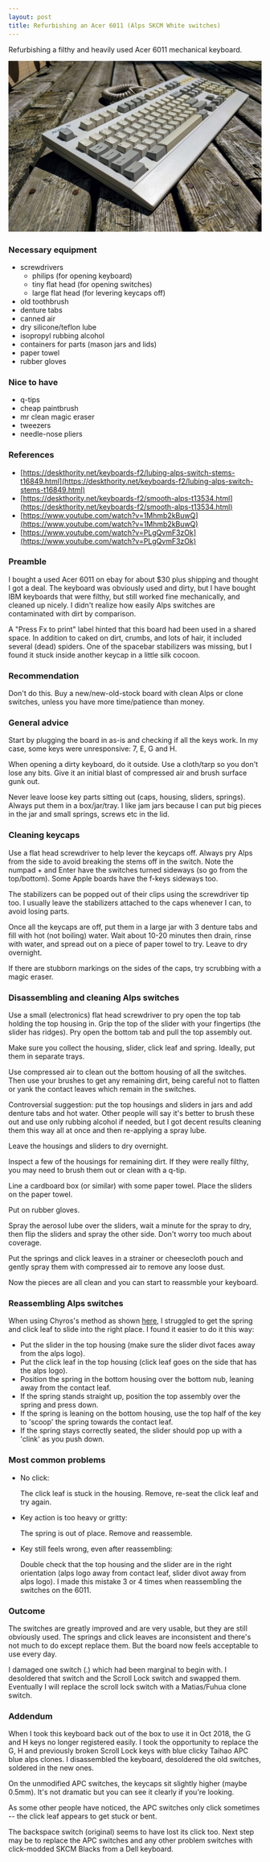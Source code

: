 ```yaml
---
layout: post
title: Refurbishing an Acer 6011 (Alps SKCM White switches)
---
```


Refurbishing a filthy and heavily used Acer 6011 mechanical keyboard.

![](/assets/images/20180829/acer_6011_keyboard.jpg)

### Necessary equipment

- screwdrivers
  - philips (for opening keyboard)
  - tiny flat head (for opening switches)
  - large flat head (for levering keycaps off)
- old toothbrush
- denture tabs
- canned air
- dry silicone/teflon lube
- isopropyl rubbing alcohol
- containers for parts (mason jars and lids)
- paper towel
- rubber gloves


### Nice to have

- q-tips
- cheap paintbrush
- mr clean magic eraser
- tweezers
- needle-nose pliers


### References
- [https://deskthority.net/keyboards-f2/lubing-alps-switch-stems-t16849.html](https://deskthority.net/keyboards-f2/lubing-alps-switch-stems-t16849.html)
- [https://deskthority.net/keyboards-f2/smooth-alps-t13534.html](https://deskthority.net/keyboards-f2/smooth-alps-t13534.html)
- [https://www.youtube.com/watch?v=1Mhmb2kBuwQ](https://www.youtube.com/watch?v=1Mhmb2kBuwQ)
- [https://www.youtube.com/watch?v=PLgQvmF3zOk](https://www.youtube.com/watch?v=PLgQvmF3zOk)


### Preamble

I bought a used Acer 6011 on ebay for about $30 plus shipping and thought I got a deal. The keyboard was obviously used and dirty, but I have bought IBM keyboards that were filthy, but still worked fine mechanically, and cleaned up nicely. I didn't realize how easily Alps switches are contaminated with dirt by comparison.

A "Press Fx to print" label hinted that this board had been used in a shared space. In addition to caked on dirt, crumbs, and lots of hair, it included several (dead) spiders. One of the spacebar stabilizers was missing, but I found it stuck inside another keycap in a little silk cocoon.


### Recommendation

Don't do this. Buy a new/new-old-stock board with clean Alps or clone switches, unless you have more time/patience than money.


### General advice

Start by plugging the board in as-is and checking if all the keys work. In my case, some keys were unresponsive: 7, E, G and H.

When opening a dirty keyboard, do it outside. Use a cloth/tarp so you don't lose any bits. Give it an initial blast of compressed air and brush surface gunk out.

Never leave loose key parts sitting out (caps, housing, sliders, springs). Always put them in a box/jar/tray. I like jam jars because I can put big pieces in the jar and small springs, screws etc in the lid.


### Cleaning keycaps

Use a flat head screwdriver to help lever the keycaps off. Always pry Alps from the side to avoid breaking the stems off in the switch. Note the numpad + and Enter have the switches turned sideways (so go from the top/bottom). Some Apple boards have the f-keys sideways too.

The stabilizers can be popped out of their clips using the screwdriver tip too. I usually leave the stabilizers attached to the caps whenever I can, to avoid losing parts.

Once all the keycaps are off, put them in a large jar with 3 denture tabs and fill with hot (not boiling) water. Wait about 10-20 minutes then drain, rinse with water, and spread out on a piece of paper towel to try. Leave to dry overnight.

If there are stubborn markings on the sides of the caps, try scrubbing with a magic eraser.


### Disassembling and cleaning Alps switches

Use a small (electronics) flat head screwdriver to pry open the top tab holding the top housing in. Grip the top of the slider with your fingertips (the slider has ridges). Pry open the bottom tab and pull the top assembly out.

Make sure you collect the housing, slider, click leaf and spring. Ideally, put them in separate trays.

Use compressed air to clean out the bottom housing of all the switches. Then use your brushes to get any remaining dirt, being careful not to flatten or yank the contact leaves which remain in the switches. 

Controversial suggestion: put the top housings and sliders in jars and add denture tabs and hot water. Other people will say it's better to brush these out and use only rubbing alcohol if needed, but I got decent results cleaning them this way all at once and then re-applying a spray lube.

Leave the housings and sliders to dry overnight.

Inspect a few of the housings for remaining dirt. If they were really filthy, you may need to brush them out or clean with a q-tip.

Line a cardboard box (or similar) with some paper towel. Place the sliders on the paper towel.

Put on rubber gloves.

Spray the aerosol lube over the sliders, wait a minute for the spray to dry, then flip the sliders and spray the other side. Don't worry too much about coverage. 

Put the springs and click leaves in a strainer or cheesecloth pouch and gently spray them with compressed air to remove any loose dust. 

Now the pieces are all clean and you can start to reassmble your keyboard.


### Reassembling Alps switches

When using Chyros's method as shown [here](https://www.youtube.com/watch?v=1Mhmb2kBuwQ&t=8m10s), I struggled to get the spring and click leaf to slide into the right place. I found it easier to do it this way:

- Put the slider in the top housing (make sure the slider divot faces away from the alps logo).
- Put the click leaf in the top housing (click leaf goes on the side that has the alps logo).
- Position the spring in the bottom housing over the bottom nub, leaning away from the contact leaf.
- If the spring stands straight up, position the top assembly over the spring and press down.
- If the spring is leaning on the bottom housing, use the top half of the key to 'scoop' the spring towards the contact leaf.
- If the spring stays correctly seated, the slider should pop up with a 'clink' as you push down.


### Most common problems

- No click:

  The click leaf is stuck in the housing. Remove, re-seat the click leaf and try again. 

- Key action is too heavy or gritty:

  The spring is out of place. Remove and reassemble.

- Key still feels wrong, even after reassembling:

  Double check that the top housing and the slider are in the right orientation (alps logo away from contact leaf, slider divot away from alps logo). I made this mistake 3 or 4 times when reassembling the switches on the 6011.

### Outcome

The switches are greatly improved and are very usable, but they are still obviously used. The springs and click leaves are inconsistent and there's not much to do except replace them. But the board now feels acceptable to use every day. 

I damaged one switch (.) which had been marginal to begin with. I desoldered that switch and the Scroll Lock switch and swapped them. Eventually I will replace the scroll lock switch with a Matias/Fuhua clone switch.

### Addendum

When I took this keyboard back out of the box to use it in Oct 2018, the G and H keys no longer registered easily. I took the opportunity to replace the G, H and previously broken Scroll Lock keys with blue clicky Taihao APC blue alps clones. I disassembled the keyboard, desoldered the old switches, soldered in the new ones.

On the unmodified APC switches, the keycaps sit slightly higher (maybe 0.5mm). It's not dramatic but you can see it clearly if you're looking.

As some other people have noticed, the APC switches only click sometimes -- the click leaf appears to get stuck or bent. 

The backspace switch (original) seems to have lost its click too. Next step may be to replace the APC switches and any other problem switches with click-modded SKCM Blacks from a Dell keyboard.
